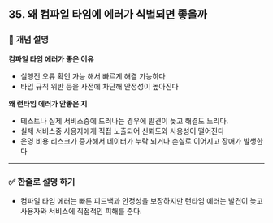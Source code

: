 ## 35. 왜 컴파일 타임에 에러가 식별되면 좋을까

### 🧠 개념 설명
**컴파일 타임 에러가 좋은 이유**
- 실행전 오류 확인 가능 해서 빠르게 해결 가능하다
- 타입 규칙 위반 등을 사전에 차단해 안정성이 높아진다

**왜 런타임 에러가 안좋은 지**
- 테스트나 실제 서비스중에 드러나는 경우에 발견이 늦고 해결도 느리다.
- 실제 서비스중 사용자에게 직접 노출되어 신뢰도와 사용성이 떨어진다
- 운영 비용 리스크가 증가해서 데이터가 누락 되거나 손실로 이어지고 장애가 발생한다


---
### ✅ 한줄로 설명 하기
- 컴파일 타임 에러는 빠른 피드백과 안정성을 보장하지만 런타임 에러는 발견이 늦고 사용자와 서비스에 직접적인 피해를 준다.

